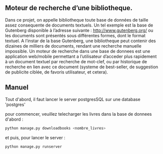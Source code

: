 ## Moteur de recherche d’une bibliotheque.

Dans ce projet, on appelle bibliotheque toute base de données de taille
assez consequente de documents textuels. Un tel exemple est la base de Gutenberg disponible à l’adresse suivante : 
http://www.gutenberg.org/ ou les documents sont présentés sous différentes formes, dont le format textuel. A
l’instar de la base Gutenberg, une bibliotheque peut contenir des dizaines de milliers de documents, rendant une recherche
manuelle impossible. Un moteur de recherche dans une base de donnees est une application web/mobile permettant a
l’utilisateur d’acceder plus rapidement à un document textuel par recherche de mot-clef, ou par historique de recherche
en lien avec ce document (systeme de best-seller, de suggestion de publicite ciblée, de favoris utilisateur, et cetera). 

## Manuel
Tout d'abord, il faut lancer le server postgresSQL sur une database 'postgres'

pour commencer, veuillez telecharger les livres dans la base de donnees d'abord :
```bash
python manage.py downloadbooks <nombre_livres>
```

et puis, pour lancer le server :
```bash
python manage.py runserver 
```

